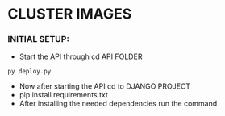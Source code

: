 #                    CLUSTER IMAGES


### INITIAL SETUP:
* Start the API through cd API FOLDER 
``` 
py deploy.py
```
* Now after starting the API cd to DJANGO PROJECT
* pip install requirements.txt
* After installing the needed dependencies run the command
```py manage.py runserver or python manage.py runserver
```